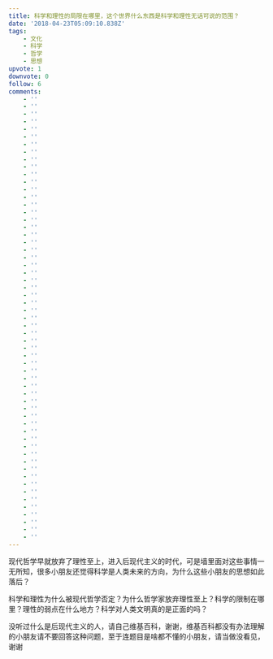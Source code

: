 ```yaml
---
title: 科学和理性的局限在哪里，这个世界什么东西是科学和理性无话可说的范围？
date: '2018-04-23T05:09:10.838Z'
tags:
    - 文化
    - 科学
    - 哲学
    - 思想
upvote: 1
downvote: 0
follow: 6
comments:
    - ''
    - ''
    - ''
    - ''
    - ''
    - ''
    - ''
    - ''
    - ''
    - ''
    - ''
    - ''
    - ''
    - ''
    - ''
    - ''
    - ''
    - ''
    - ''
    - ''
    - ''
    - ''
    - ''
    - ''
    - ''
    - ''
    - ''
    - ''
    - ''
    - ''
    - ''
    - ''
    - ''
    - ''
    - ''
    - ''
    - ''
    - ''
    - ''
    - ''
    - ''
    - ''
    - ''
    - ''
    - ''
    - ''
    - ''
    - ''
    - ''
    - ''
    - ''
    - ''
    - ''
    - ''
    - ''
    - ''
    - ''
    - ''
    - ''
---
```


现代哲学早就放弃了理性至上，进入后现代主义的时代，可是墙里面对这些事情一无所知，很多小朋友还觉得科学是人类未来的方向，为什么这些小朋友的思想如此落后？

科学和理性为什么被现代哲学否定？为什么哲学家放弃理性至上？科学的限制在哪里？理性的弱点在什么地方？科学对人类文明真的是正面的吗？

没听过什么是后现代主义的人，请自己维基百科，谢谢，维基百科都没有办法理解的小朋友请不要回答这种问题，至于连题目是啥都不懂的小朋友，请当做没看见，谢谢
